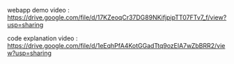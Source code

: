 webapp demo video : https://drive.google.com/file/d/17KZeoqCr37DG89NKifjpipTT07FTv7_f/view?usp=sharing


code explanation video : https://drive.google.com/file/d/1eEqhPfA4KotGGadTtq9ozElA7wZbBRR2/view?usp=sharing
